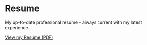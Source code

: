 # Resume
My up-to-date professional resume - always current with my latest experience.

[View my Resume (PDF)](data-analyst.pdf)
